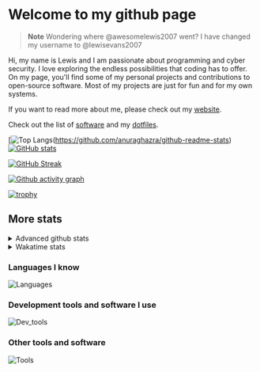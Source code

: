 # Welcome to my github page

> **Note**
> Wondering where @awesomelewis2007 went? I have changed my username to @lewisevans2007

Hi, my name is Lewis and I am passionate about programming and cyber security. I love exploring the endless possibilities that coding has to offer. On my page, you'll find some of my personal projects and contributions to open-source software. Most of my projects are just for fun and for my own systems.

If you want to read more about me, please check out my [website](https://lewisevans2007.github.io/).

Check out the list of [software](https://github.com/lewisevans2007/lewisevans2007/blob/master/software.md) and my [dotfiles](https://github.com/lewisevans2007/dotfiles).

[![Top Langs](https://github-readme-stats.vercel.app/api/top-langs/?username=lewisevans2007&hide=html,css,jupyter%20notebook&langs_count=10&layout=donut&theme=transparent&exclude_repo=GPT-code-repository,Obsidian_vault,Apple-PowerManagement,Apple-Security,CMake,qemu,swift,tcpdump,xnu)(https://github.com/anuraghazra/github-readme-stats) 
[![GitHub stats](https://github-readme-stats.vercel.app/api?username=lewisevans2007&show_icons=true&theme=transparent)](https://github.com/anuraghazra/github-readme-stats)

[![GitHub Streak](https://streak-stats.demolab.com?user=lewisevans2007&theme=transparent)](https://git.io/streak-stats)

[![Github activity graph](https://github-readme-activity-graph.vercel.app/graph?username=lewisevans2007&theme=github-compact&area=true)](https://github.com/ashutosh00710/github-readme-activity-graph)

[![trophy](https://github-profile-trophy.vercel.app/?username=lewisevans2007&theme=darkhub)](https://github.com/ryo-ma/github-profile-trophy)

## More stats
<details close>
<summary>Advanced github stats</summary>
<br>
  
![Metrics](https://raw.githubusercontent.com/lewisevans2007/lewisevans2007/master/github-metrics.svg)
  
</details>

<details close>
<summary>Wakatime stats</summary>
<br>

<!--START_SECTION:waka-->

```txt
Markdown         1 hr 59 mins    █████████████░░░░░░░░░░░░   52.17 %
Python           1 hr 5 mins     ███████▒░░░░░░░░░░░░░░░░░   28.75 %
Other            19 mins         ██░░░░░░░░░░░░░░░░░░░░░░░   08.52 %
HTML             5 mins          ▓░░░░░░░░░░░░░░░░░░░░░░░░   02.54 %
Bash             4 mins          ▒░░░░░░░░░░░░░░░░░░░░░░░░   01.75 %
Makefile         3 mins          ▒░░░░░░░░░░░░░░░░░░░░░░░░   01.43 %
C                2 mins          ▒░░░░░░░░░░░░░░░░░░░░░░░░   01.17 %
Prolog           2 mins          ▒░░░░░░░░░░░░░░░░░░░░░░░░   01.14 %
Assembly         1 min           ▒░░░░░░░░░░░░░░░░░░░░░░░░   00.78 %
TSQL             1 min           ▒░░░░░░░░░░░░░░░░░░░░░░░░   00.75 %
C++              1 min           ▒░░░░░░░░░░░░░░░░░░░░░░░░   00.73 %
Ezhil            0 secs          ░░░░░░░░░░░░░░░░░░░░░░░░░   00.15 %
Git Config       0 secs          ░░░░░░░░░░░░░░░░░░░░░░░░░   00.06 %
ActionScript 3   0 secs          ░░░░░░░░░░░░░░░░░░░░░░░░░   00.06 %
INI              0 secs          ░░░░░░░░░░░░░░░░░░░░░░░░░   00.00 %
```

<!--END_SECTION:waka-->
</details>

### Languages I know
![Languages](https://skillicons.dev/icons?i=python,cpp,cs,c,javascript,nodejs,dotnet,bash,css,html,rust)
### Development tools and software I use
![Dev_tools](https://skillicons.dev/icons?i=git,docker,github,googlecloud,vscode,visualstudio,raspberrypi,linux,powershell,replit)
### Other tools and software
![Tools](https://skillicons.dev/icons?i=blender,ps,pr,ai,xd,figma)
